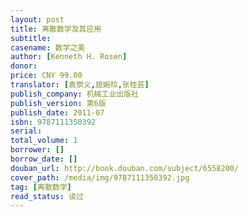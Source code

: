 ```yaml
---
layout: post
title: 离散数学及其应用
subtitle:
casename: 数学之美
author: [Kenneth H. Rosen]
donor:
price: CNY 99.00
translator: [袁崇义,屈婉玲,张桂芸]
publish_company: 机械工业出版社
publish_version: 第6版
publish_date: 2011-07
isbn: 9787111350392
serial:
total_volume: 1
borrower: []
borrow_date: []
douban_url: http://book.douban.com/subject/6558200/
cover_path: /media/img/9787111350392.jpg
tag: [离散数学]
read_status: 读过
---
```

